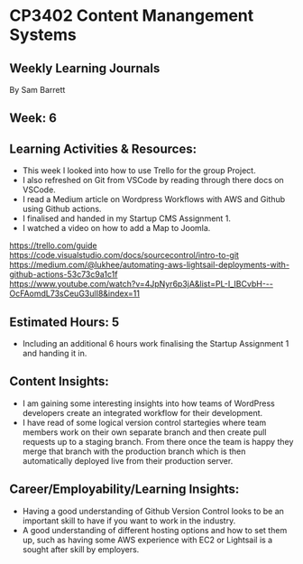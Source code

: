 # CP3402 Content Manangement Systems
## Weekly Learning Journals

By Sam Barrett

## Week: 6

## Learning Activities & Resources:
- This week I looked into how to use Trello for the group Project.
- I also refreshed on Git from VSCode by reading through there docs on VSCode.
- I read a Medium article on Wordpress Workflows with AWS and Github using Github actions.
- I finalised and handed in my Startup CMS Assignment 1.
- I watched a video on how to add a Map to Joomla.

https://trello.com/guide  
https://code.visualstudio.com/docs/sourcecontrol/intro-to-git  
https://medium.com/@lukhee/automating-aws-lightsail-deployments-with-github-actions-53c73c9a1c1f  
https://www.youtube.com/watch?v=4JpNyr6p3jA&list=PL-I_IBCvbH---OcFAomdL73sCeuG3ulI8&index=11  


## Estimated Hours: 5
- Including an additional 6 hours work finalising the Startup Assignment 1 and handing it in.

## Content Insights:
- I am gaining some interesting insights into how teams of WordPress developers create an integrated workflow for their
development.
- I have read of some logical version control startegies where team members work on their own separate branch and then create
pull requests up to a staging branch. From there once the team is happy they merge that branch with the production branch which
is then automatically deployed live from their production server.

## Career/Employability/Learning Insights:
- Having a good understanding of Github Version Control looks to be an important skill to have if you want to work in the industry.
- A good understanding of different hosting options and how to set them up, such as having some AWS experience with EC2 or Lightsail
is a sought after skill by employers.  
